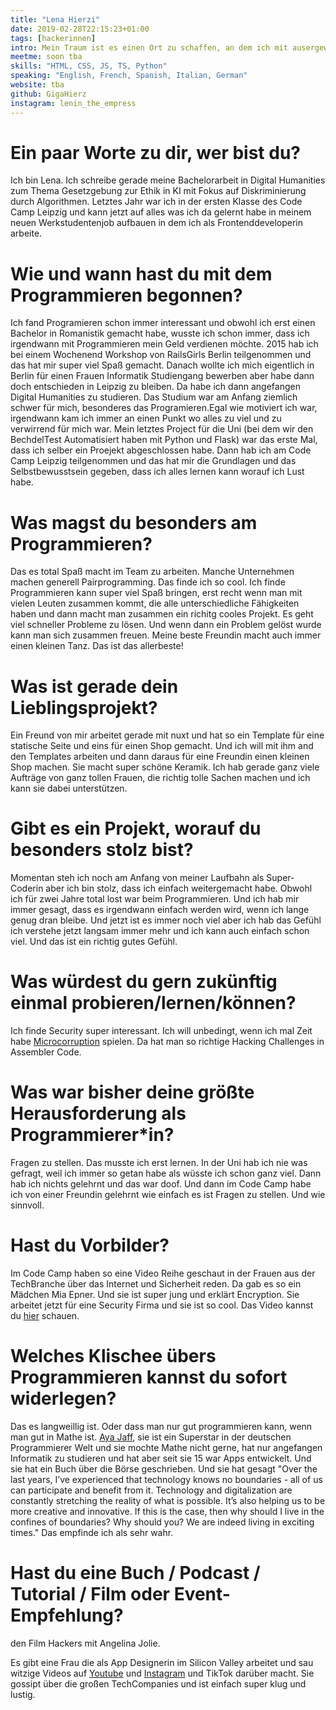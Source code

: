 ```yaml
---
title: "Lena Hierzi"
date: 2019-02-28T22:15:23+01:00
tags: [hackerinnen]
intro: Mein Traum ist es einen Ort zu schaffen, an dem ich mit ausergewöhnlich bunten Make-up und passendem Trainingsanzug sein werde, Cocktails mixend während ich Lieder der großartigsten Frauen der letzten 50 Jahre spiele und Tag und Nacht code. Mit meinen Freundinnen. Und italienischem Essen. 
meetme: soon tba
skills: "HTML, CSS, JS, TS, Python"
speaking: "English, French, Spanish, Italian, German"
website: tba
github: GigaHierz
instagram: lenin_the_empress
---
```


# Ein paar Worte zu dir, wer bist du?

Ich bin Lena. Ich schreibe gerade meine Bachelorarbeit in Digital Humanities zum Thema Gesetzgebung zur Ethik in KI mit Fokus auf Diskriminierung durch Algorithmen. Letztes Jahr war ich in der ersten Klasse des Code Camp Leipzig und kann jetzt auf alles was ich da gelernt habe in meinem neuen Werkstudentenjob aufbauen in dem ich als Frontenddeveloperin arbeite.

# Wie und wann hast du mit dem Programmieren begonnen?

Ich fand Programieren schon immer interessant und obwohl ich erst einen Bachelor in Romanistik gemacht habe, wusste ich schon immer, dass ich irgendwann mit Programmieren mein Geld verdienen möchte. 2015 hab ich bei einem Wochenend Workshop von RailsGirls Berlin teilgenommen und das hat mir super viel Spaß gemacht. Danach wollte ich mich eigentlich in Berlin für einen Frauen Informatik Studiengang bewerben aber habe dann doch entschieden in Leipzig zu bleiben. Da habe ich dann angefangen Digital Humanities zu studieren. Das Studium war am Anfang ziemlich schwer für mich, besonderes das Programieren.Egal wie motiviert ich war, irgendwann kam ich immer an einen Punkt wo alles zu viel und zu verwirrend für mich war. Mein letztes Project für die Uni (bei dem wir den BechdelTest Automatisiert haben mit Python und Flask) war das erste Mal, dass ich selber ein Proejekt abgeschlossen habe. Dann hab ich am Code Camp Leipzig teilgenommen und das hat mir die Grundlagen und das Selbstbewusstsein gegeben, dass ich alles lernen kann worauf ich Lust habe. 

# Was magst du besonders am Programmieren?

Das es total Spaß macht im Team zu arbeiten. Manche Unternehmen machen generell Pairprogramming. Das finde ich so cool. Ich finde Programmieren kann super viel Spaß bringen, erst recht wenn man mit vielen Leuten zusammen kommt, die alle unterschiedliche Fähigkeiten haben und dann macht man zusammen ein richitg cooles Projekt. Es geht viel schneller Probleme zu lösen. Und wenn dann ein Problem gelöst wurde kann man sich zusammen freuen. Meine beste Freundin macht auch immer einen kleinen Tanz. Das ist das allerbeste!

# Was ist gerade dein Lieblingsprojekt?

Ein Freund von mir arbeitet gerade mit nuxt und hat so ein Template für eine statische Seite und eins für einen Shop gemacht. Und ich will mit ihm and den Templates arbeiten und dann daraus für eine Freundin einen kleinen Shop machen. Sie macht super schöne Keramik. Ich hab gerade ganz viele Aufträge von ganz tollen Frauen, die richtig tolle Sachen machen und ich kann sie dabei unterstützen. 

# Gibt es ein Projekt, worauf du besonders stolz bist?

Momentan steh ich noch am Anfang von meiner Laufbahn als Super-Coderin aber ich bin stolz, dass ich einfach weitergemacht habe. Obwohl ich für zwei Jahre total lost war beim Programmieren. Und ich hab mir immer gesagt, dass es irgendwann einfach werden wird, wenn ich lange genug dran bleibe. Und jetzt ist es immer noch viel aber ich hab das Gefühl ich verstehe jetzt langsam immer mehr und ich kann auch einfach schon viel. Und das ist ein richtig gutes Gefühl.

# Was würdest du gern zukünftig einmal probieren/lernen/können?

Ich finde Security super interessant. Ich will unbedingt, wenn ich mal Zeit habe [Microcorruption](https://microcorruption.com/about) spielen. Da hat man so richtige Hacking Challenges in Assembler Code.

# Was war bisher deine größte Herausforderung als Programmierer\*in?

Fragen zu stellen. Das musste ich erst lernen. In der Uni hab ich nie was gefragt, weil ich immer so getan habe als wüsste ich schon ganz viel. Dann hab ich nichts gelehrnt und das war doof. Und dann im Code Camp habe ich von einer Freundin gelehrnt wie einfach es ist Fragen zu stellen. Und wie sinnvoll.

# Hast du Vorbilder?

Im Code Camp haben so eine Video Reihe geschaut in der Frauen aus der TechBranche über das Internet und Sicherheit reden. Da gab es so ein Mädchen Mia Epner. Und sie ist super jung und erklärt Encryption. Sie arbeitet jetzt für eine Security Firma und sie ist so cool. Das Video kannst du [hier](https://www.youtube.com/watch?v=ZghMPWGXexs) schauen. 

# Welches Klischee übers Programmieren kannst du sofort widerlegen?

Das es langweillig ist. Oder dass man nur gut programmieren kann, wenn man gut in Mathe ist. [Aya Jaff](https://www.instagram.com/ayawashingherhands/), sie ist ein Superstar in der deutschen Programmierer Welt und sie mochte Mathe nicht gerne, hat nur angefangen Informatik zu studieren und hat aber seit sie 15 war Apps entwickelt. Und sie hat ein Buch über die Börse geschrieben. Und sie hat gesagt "Over the last years, I’ve experienced that technology knows no boundaries - all of us can participate and benefit from it. Technology and digitalization are constantly stretching the reality of what is possible. It’s also helping us to be more creative and innovative. If this is the case, then why should I live in the confines of boundaries? Why should you? We are indeed living in exciting times." Das empfinde ich als sehr wahr.

# Hast du eine Buch / Podcast / Tutorial / Film oder Event-Empfehlung?

den Film Hackers mit Angelina Jolie. 

Es gibt eine Frau die als App Designerin im Silicon Valley arbeitet und sau witzige Videos auf [Youtube](https://www.youtube.com/c/designalily) und [Instagram](https://www.instagram.com/designalily/) und TikTok darüber macht. Sie gossipt über die großen TechCompanies und ist einfach super klug und lustig. 
